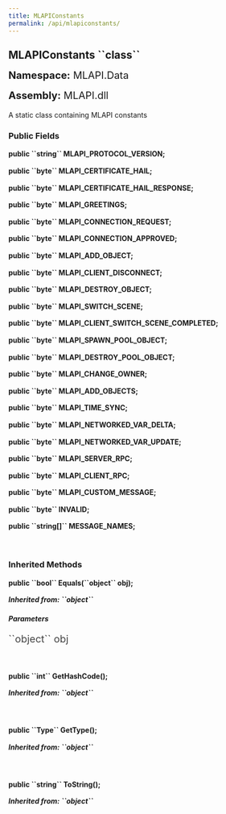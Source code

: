 ```yaml
---
title: MLAPIConstants
permalink: /api/mlapiconstants/
---
```


<div style="line-height: 1;">
	<h2 markdown="1">MLAPIConstants ``class``</h2>
	<p style="font-size: 20px;"><b>Namespace:</b> MLAPI.Data</p>
	<p style="font-size: 20px;"><b>Assembly:</b> MLAPI.dll</p>
</div>
<p>A static class containing MLAPI constants</p>

<div>
	<h3 markdown="1">Public Fields</h3>
	<div style="line-height: 1;">
		<h4 markdown="1"><b>public ``string`` MLAPI_PROTOCOL_VERSION;</b></h4>
	</div>
	<div style="line-height: 1;">
		<h4 markdown="1"><b>public ``byte`` MLAPI_CERTIFICATE_HAIL;</b></h4>
	</div>
	<div style="line-height: 1;">
		<h4 markdown="1"><b>public ``byte`` MLAPI_CERTIFICATE_HAIL_RESPONSE;</b></h4>
	</div>
	<div style="line-height: 1;">
		<h4 markdown="1"><b>public ``byte`` MLAPI_GREETINGS;</b></h4>
	</div>
	<div style="line-height: 1;">
		<h4 markdown="1"><b>public ``byte`` MLAPI_CONNECTION_REQUEST;</b></h4>
	</div>
	<div style="line-height: 1;">
		<h4 markdown="1"><b>public ``byte`` MLAPI_CONNECTION_APPROVED;</b></h4>
	</div>
	<div style="line-height: 1;">
		<h4 markdown="1"><b>public ``byte`` MLAPI_ADD_OBJECT;</b></h4>
	</div>
	<div style="line-height: 1;">
		<h4 markdown="1"><b>public ``byte`` MLAPI_CLIENT_DISCONNECT;</b></h4>
	</div>
	<div style="line-height: 1;">
		<h4 markdown="1"><b>public ``byte`` MLAPI_DESTROY_OBJECT;</b></h4>
	</div>
	<div style="line-height: 1;">
		<h4 markdown="1"><b>public ``byte`` MLAPI_SWITCH_SCENE;</b></h4>
	</div>
	<div style="line-height: 1;">
		<h4 markdown="1"><b>public ``byte`` MLAPI_CLIENT_SWITCH_SCENE_COMPLETED;</b></h4>
	</div>
	<div style="line-height: 1;">
		<h4 markdown="1"><b>public ``byte`` MLAPI_SPAWN_POOL_OBJECT;</b></h4>
	</div>
	<div style="line-height: 1;">
		<h4 markdown="1"><b>public ``byte`` MLAPI_DESTROY_POOL_OBJECT;</b></h4>
	</div>
	<div style="line-height: 1;">
		<h4 markdown="1"><b>public ``byte`` MLAPI_CHANGE_OWNER;</b></h4>
	</div>
	<div style="line-height: 1;">
		<h4 markdown="1"><b>public ``byte`` MLAPI_ADD_OBJECTS;</b></h4>
	</div>
	<div style="line-height: 1;">
		<h4 markdown="1"><b>public ``byte`` MLAPI_TIME_SYNC;</b></h4>
	</div>
	<div style="line-height: 1;">
		<h4 markdown="1"><b>public ``byte`` MLAPI_NETWORKED_VAR_DELTA;</b></h4>
	</div>
	<div style="line-height: 1;">
		<h4 markdown="1"><b>public ``byte`` MLAPI_NETWORKED_VAR_UPDATE;</b></h4>
	</div>
	<div style="line-height: 1;">
		<h4 markdown="1"><b>public ``byte`` MLAPI_SERVER_RPC;</b></h4>
	</div>
	<div style="line-height: 1;">
		<h4 markdown="1"><b>public ``byte`` MLAPI_CLIENT_RPC;</b></h4>
	</div>
	<div style="line-height: 1;">
		<h4 markdown="1"><b>public ``byte`` MLAPI_CUSTOM_MESSAGE;</b></h4>
	</div>
	<div style="line-height: 1;">
		<h4 markdown="1"><b>public ``byte`` INVALID;</b></h4>
	</div>
	<div style="line-height: 1;">
		<h4 markdown="1"><b>public ``string[]`` MESSAGE_NAMES;</b></h4>
	</div>
</div>
<br>
<div>
	<h3 markdown="1">Inherited Methods</h3>
	<div style="line-height: 1;">
		<h4 markdown="1"><b>public ``bool`` Equals(``object`` obj);</b></h4>
		<h5 markdown="1">Inherited from: ``object``</h5>
		<h5><b>Parameters</b></h5>
		<div>
			<p style="font-size: 20px; color: #444;" markdown="1">``object`` obj</p>
		</div>
	</div>
	<br>
	<div style="line-height: 1;">
		<h4 markdown="1"><b>public ``int`` GetHashCode();</b></h4>
		<h5 markdown="1">Inherited from: ``object``</h5>
	</div>
	<br>
	<div style="line-height: 1;">
		<h4 markdown="1"><b>public ``Type`` GetType();</b></h4>
		<h5 markdown="1">Inherited from: ``object``</h5>
	</div>
	<br>
	<div style="line-height: 1;">
		<h4 markdown="1"><b>public ``string`` ToString();</b></h4>
		<h5 markdown="1">Inherited from: ``object``</h5>
	</div>
</div>
<br>
